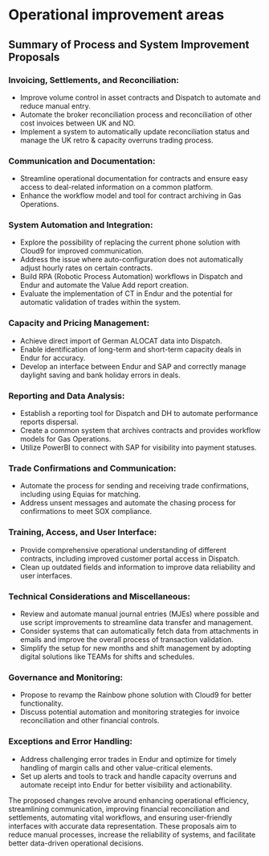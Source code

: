 # Operational improvement areas


## Summary of Process and System Improvement Proposals

### Invoicing, Settlements, and Reconciliation:
- Improve volume control in asset contracts and Dispatch to automate and reduce manual entry.
- Automate the broker reconciliation process and reconciliation of other cost invoices between UK and NO.
- Implement a system to automatically update reconciliation status and manage the UK retro & capacity overruns trading process.

### Communication and Documentation:
- Streamline operational documentation for contracts and ensure easy access to deal-related information on a common platform.
- Enhance the workflow model and tool for contract archiving in Gas Operations.

### System Automation and Integration:
- Explore the possibility of replacing the current phone solution with Cloud9 for improved communication.
- Address the issue where auto-configuration does not automatically adjust hourly rates on certain contracts.
- Build RPA (Robotic Process Automation) workflows in Dispatch and Endur and automate the Value Add report creation.
- Evaluate the implementation of CT in Endur and the potential for automatic validation of trades within the system.

### Capacity and Pricing Management:
- Achieve direct import of German ALOCAT data into Dispatch.
- Enable identification of long-term and short-term capacity deals in Endur for accuracy.
- Develop an interface between Endur and SAP and correctly manage daylight saving and bank holiday errors in deals.

### Reporting and Data Analysis:
- Establish a reporting tool for Dispatch and DH to automate performance reports dispersal.
- Create a common system that archives contracts and provides workflow models for Gas Operations.
- Utilize PowerBI to connect with SAP for visibility into payment statuses.

### Trade Confirmations and Communication:
- Automate the process for sending and receiving trade confirmations, including using Equias for matching.
- Address unsent messages and automate the chasing process for confirmations to meet SOX compliance.

### Training, Access, and User Interface:
- Provide comprehensive operational understanding of different contracts, including improved customer portal access in Dispatch.
- Clean up outdated fields and information to improve data reliability and user interfaces.

### Technical Considerations and Miscellaneous:
- Review and automate manual journal entries (MJEs) where possible and use script improvements to streamline data transfer and management.
- Consider systems that can automatically fetch data from attachments in emails and improve the overall process of transaction validation.
- Simplify the setup for new months and shift management by adopting digital solutions like TEAMs for shifts and schedules.

### Governance and Monitoring:
- Propose to revamp the Rainbow phone solution with Cloud9 for better functionality.
- Discuss potential automation and monitoring strategies for invoice reconciliation and other financial controls.

### Exceptions and Error Handling:
- Address challenging error trades in Endur and optimize for timely handling of margin calls and other value-critical elements.
- Set up alerts and tools to track and handle capacity overruns and automate receipt into Endur for better visibility and actionability.

The proposed changes revolve around enhancing operational efficiency, streamlining communication, improving financial reconciliation and settlements, automating vital workflows, and ensuring user-friendly interfaces with accurate data representation. These proposals aim to reduce manual processes, increase the reliability of systems, and facilitate better data-driven operational decisions.


